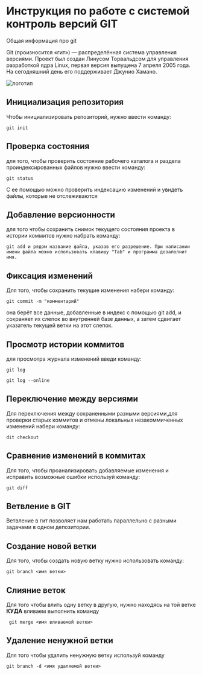 # **Инструкция по работе с системой контроль версий GIT**
Общая информация про git

Git (произносится «гит») — распределённая система управления версиями. Проект был создан Линусом Торвальдсом для управления разработкой ядра Linux, первая версия выпущена 7 апреля 2005 года. На сегодняшний день его поддерживает Джунио Хамано.

![логотип](git.jpg)  

## Инициализация репозитория
Чтобы инициализировать репозиторий, нужно ввести команду:

    git init

## Проверка состояния 
для того, чтобы проверить состояние рабочего каталога и раздела проиндексированных файлов нужно ввести команду:

    git status

С ее помощью можно проверить индексацию изменений и увидеть файлы, которые не отслеживаются

## Добавление версионности
для того чтобы сохранить снимок текущего состояния проекта в истории коммитов нужно набрать команду:

    git add и рядом название файла, указав его разрешение. При написании имени файла можно использовать клавишу "Tab" и программа дозаполнит имя. 

## Фиксация изменений

Для того, чтобы сохранить текущие изменения набери команду:
    
    git commit -m "комментарий"

она берёт все данные, добавленные в индекс с помощью git add, и сохраняет их 
слепок во внутренней базе данных, а затем сдвигает указатель текущей ветки на этот слепок.   

## Просмотр истории коммитов

для просмотра журнала изменений введи команду:

    git log

    git log --online


## Переключение между версиями 
Для переключения между сохраненными разными версиями,для проверки старых коммитов и отмены локальных незакоммиченных изменений набери команду:

    dit checkout

## Сравнение изменений в коммитах

Для того, чтобы  проанализировать добавляемые изменения и исправить возможные ошибки используй команду:

    git diff

 ## Ветвление в GIT

Ветвление в гит позволяет нам работать параллельно с разными задачами в одном депозитории. 

## Создание новой ветки

Для того, чтобы создать новую ветку нужно использовать команду:

    git branch <имя ветки>
    

## Слияние веток 

Для того чтобы влить одну ветку в другую, нужно  находясь на той ветке **КУДА** вливаем выполнить команду 
     
     git merge <имя вливаемой ветки>


## Удаление ненужной ветки
Для того чтобы удалить ненужную ветку используй команду 

    git branch -d <имя удаляемой ветки>

